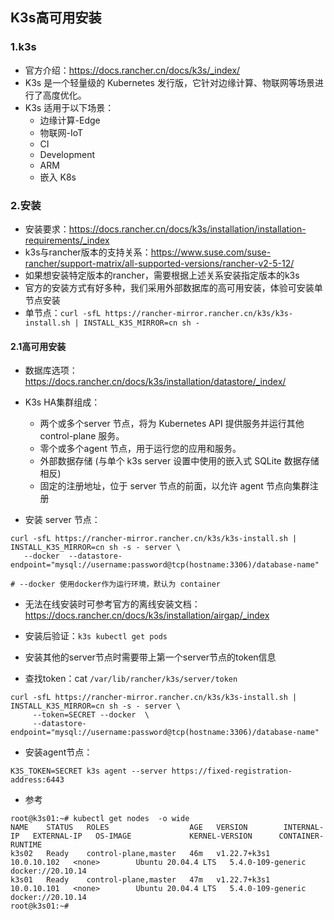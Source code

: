 ## K3s高可用安装

### 1.k3s
- 官方介绍：https://docs.rancher.cn/docs/k3s/_index/
- K3s 是一个轻量级的 Kubernetes 发行版，它针对边缘计算、物联网等场景进行了高度优化。
- K3s 适用于以下场景：
    + 边缘计算-Edge
    + 物联网-IoT
    + CI
    + Development
    + ARM
    + 嵌入 K8s

### 2.安装
- 安装要求：https://docs.rancher.cn/docs/k3s/installation/installation-requirements/_index
- k3s与rancher版本的支持关系：https://www.suse.com/suse-rancher/support-matrix/all-supported-versions/rancher-v2-5-12/
- 如果想安装特定版本的rancher，需要根据上述关系安装指定版本的k3s
- 官方的安装方式有好多种，我们采用外部数据库的高可用安装，体验可安装单节点安装
- 单节点：`curl -sfL https://rancher-mirror.rancher.cn/k3s/k3s-install.sh | INSTALL_K3S_MIRROR=cn sh -`

#### 2.1高可用安装
- 数据库选项：https://docs.rancher.cn/docs/k3s/installation/datastore/_index/
- K3s HA集群组成：
    + 两个或多个server 节点，将为 Kubernetes API 提供服务并运行其他 control-plane 服务。
    + 零个或多个agent 节点，用于运行您的应用和服务。
    + 外部数据存储 (与单个 k3s server 设置中使用的嵌入式 SQLite 数据存储相反)
    + 固定的注册地址，位于 server 节点的前面，以允许 agent 节点向集群注册

- 安装 server 节点：

```
curl -sfL https://rancher-mirror.rancher.cn/k3s/k3s-install.sh | INSTALL_K3S_MIRROR=cn sh -s - server \
   --docker  --datastore-endpoint="mysql://username:password@tcp(hostname:3306)/database-name"

# --docker 使用docker作为运行环境，默认为 container
```

- 无法在线安装时可参考官方的离线安装文档：https://docs.rancher.cn/docs/k3s/installation/airgap/_index

- 安装后验证：`k3s kubectl get pods`
- 安装其他的server节点时需要带上第一个server节点的token信息
- 查找token：cat `/var/lib/rancher/k3s/server/token`

```
curl -sfL https://rancher-mirror.rancher.cn/k3s/k3s-install.sh | INSTALL_K3S_MIRROR=cn sh -s - server \
     --token=SECRET --docker  \ 
     --datastore-endpoint="mysql://username:password@tcp(hostname:3306)/database-name"
```

- 安装agent节点：

```
K3S_TOKEN=SECRET k3s agent --server https://fixed-registration-address:6443
```

- 参考

```
root@k3s01:~# kubectl get nodes  -o wide
NAME    STATUS   ROLES                  AGE   VERSION        INTERNAL-IP   EXTERNAL-IP   OS-IMAGE             KERNEL-VERSION      CONTAINER-RUNTIME
k3s02   Ready    control-plane,master   46m   v1.22.7+k3s1   10.0.10.102   <none>        Ubuntu 20.04.4 LTS   5.4.0-109-generic   docker://20.10.14
k3s01   Ready    control-plane,master   47m   v1.22.7+k3s1   10.0.10.101   <none>        Ubuntu 20.04.4 LTS   5.4.0-109-generic   docker://20.10.14
root@k3s01:~#
```

